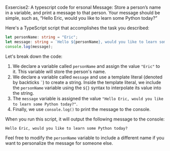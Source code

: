 Exsercise2: A typescript code for ersonal Message: Store a person’s name in a variable, and print a message to that person. Your message should be simple, such as, “Hello Eric, would you like to learn some Python today?”

Here's a TypeScript script that accomplishes the task you described:

```typescript
let personName: string = "Eric";
let message: string = `Hello ${personName}, would you like to learn some Python today?`;
console.log(message);
```

Let's break down the code:

1. We declare a variable called `personName` and assign the value `"Eric"` to it. This variable will store the person's name.
2. We declare a variable called `message` and use a template literal (denoted by backticks `` ` ``) to create a string. Inside the template literal, we include the `personName` variable using the `${}` syntax to interpolate its value into the string.
3. The `message` variable is assigned the value `"Hello Eric, would you like to learn some Python today?"`.
4. Finally, we use `console.log()` to print the message to the console.

When you run this script, it will output the following message to the console:

```
Hello Eric, would you like to learn some Python today?
```

Feel free to modify the `personName` variable to include a different name if you want to personalize the message for someone else.
